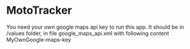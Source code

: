# MotoTracker


You need your own google maps api key to run this app.
It should be in /values folder, in file google_maps_api.xml
with following content
<resources>
    <string name="google_maps_key" templateMergeStrategy="preserve" translatable="false">MyOwnGoogle-maps-key</string>
</resources>

